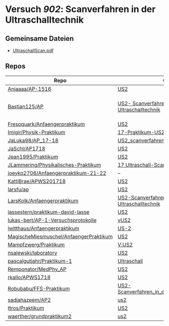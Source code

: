 # Versuch *902*: Scanverfahren in der Ultraschalltechnik

## Gemeinsame Dateien
- [UltraschallScan.pdf](https://docs.google.com/viewer?url=https://raw.githubusercontent.com/JaSchl/AP1718/master/US2/UltraschallScan.pdf)

## Repos

|                                          Repo                                          |                                                                       Ordner                                                                        |                                                                                                       PDFs                                                                                                        |
|----------------------------------------------------------------------------------------|-----------------------------------------------------------------------------------------------------------------------------------------------------|-------------------------------------------------------------------------------------------------------------------------------------------------------------------------------------------------------------------|
|[Anjaaaa/AP-1516](../repo/Anjaaaa/AP-1516)                                              |[US2](https://github.com/anjabeck/AP-1516/tree/master/US2)                                                                                           |–                                                                                                                                                                                                                  |
|[Bastian125/AP](../repo/Bastian125/AP)                                                  |[US2- Scanverfahren in der Ultraschalltechnik](https://github.com/Bastian125/AP/tree/master/US2-%20Scanverfahren%20in%20der%20Ultraschalltechnik)    |[US2 - Scannverfahren in der Ultrachalltechnik.pdf](https://docs.google.com/viewer?url=https://raw.githubusercontent.com/Bastian125/AP/master/Versuche/US2%20-%20Scannverfahren%20in%20der%20Ultrachalltechnik.pdf)|
|[Fresoquark/Anfaengerpraktikum](../repo/Fresoquark/Anfaengerpraktikum)                  |[US2](https://github.com/Fresoquark/Anfaengerpraktikum/tree/master/US2)                                                                              |–                                                                                                                                                                                                                  |
|[Imigir/Physik-Praktikum](../repo/Imigir/Physik-Praktikum)                              |[17-Praktikum-US2](https://github.com/Imigir/Physik-Praktikum/tree/master/17-Praktikum-US2)                                                          |–                                                                                                                                                                                                                  |
|[JaLuka98/AP_17-18](../repo/JaLuka98/AP_17-18)                                          |[US2_scanverfahren_in_der_ultraschalltechnik](https://github.com/JaLuka98/AP_17-18/tree/master/US2_scanverfahren_in_der_ultraschalltechnik)          |–                                                                                                                                                                                                                  |
|[JaSchl/AP1718](../repo/JaSchl/AP1718)                                                  |[US2](https://github.com/JaSchl/AP1718/tree/master/US2)                                                                                              |–                                                                                                                                                                                                                  |
|[Jean1995/Praktikum](../repo/Jean1995/Praktikum)                                        |[US2](https://github.com/Jean1995/Praktikum/tree/master/US2)                                                                                         |[US02.pdf](https://docs.google.com/viewer?url=https://raw.githubusercontent.com/Jean1995/Praktikum/master/Protokolle_Fertig/US02.pdf)                                                                              |
|[JLammering/Physikalisches-Praktikum](../repo/JLammering/Physikalisches-Praktikum)      |[17 Ultraschall-Scan](https://github.com/JLammering/Physikalisches-Praktikum/tree/master/17%20Ultraschall-Scan)                                      |–                                                                                                                                                                                                                  |
|[joeyko2706/Anfaengerpraktikum-21-22](../repo/joeyko2706/Anfaengerpraktikum-21-22)      |–                                                                                                                                                    |[vUS2.pdf](https://docs.google.com/viewer?url=https://raw.githubusercontent.com/joeyko2706/Anfaengerpraktikum-21-22/main/Protokolle/vUS2.pdf)                                                                      |
|[KattiBrae/APWS201718](../repo/KattiBrae/APWS201718)                                    |[US2](https://github.com/KattiBrae/APWS201718/tree/master/AP2/US2)                                                                                   |–                                                                                                                                                                                                                  |
|[larsfu/ap](../repo/larsfu/ap)                                                          |[US2](https://github.com/larsfu/ap/tree/master/US2)                                                                                                  |–                                                                                                                                                                                                                  |
|[LarsKolk/Anfaengerpraktikum](../repo/LarsKolk/Anfaengerpraktikum)                      |[US2-Scanverfahren-in-der-Ultraschalltechnik](https://github.com/LarsKolk/Anfaengerpraktikum/tree/master/US2-Scanverfahren-in-der-Ultraschalltechnik)|[main.pdf](https://docs.google.com/viewer?url=https://raw.githubusercontent.com/LarsKolk/Anfaengerpraktikum/master/US2-Scanverfahren-in-der-Ultraschalltechnik/main.pdf)                                           |
|[lassestern/praktikum-david-lasse](../repo/lassestern/praktikum-david-lasse)            |[US2](https://github.com/lassestern/praktikum-david-lasse/tree/master/US2)                                                                           |–                                                                                                                                                                                                                  |
|[lukas-bert/AP-1-Versuchsprotokolle](../repo/lukas-bert/AP-1-Versuchsprotokolle)        |[vUS2](https://github.com/lukas-bert/AP-1-Versuchsprotokolle/tree/main/vUS2)                                                                         |–                                                                                                                                                                                                                  |
|[lwitthaus/Anfaengerpraktikum](../repo/lwitthaus/Anfaengerpraktikum)                    |[US-2](https://github.com/lwitthaus/Anfaengerpraktikum/tree/master/US-2)                                                                             |–                                                                                                                                                                                                                  |
|[MagischeMiesmuschel/AnfaengerPraktikum](../repo/MagischeMiesmuschel/AnfaengerPraktikum)|[US2](https://github.com/MagischeMiesmuschel/AnfaengerPraktikum/tree/master/US2)                                                                     |–                                                                                                                                                                                                                  |
|[Mampfzwerg/Praktikum](../repo/Mampfzwerg/Praktikum)                                    |[V.US2](https://github.com/Mampfzwerg/Praktikum/tree/master/V.US2)                                                                                   |[main.pdf](https://docs.google.com/viewer?url=https://raw.githubusercontent.com/Mampfzwerg/Praktikum/master/V.US2/latex-template/main.pdf)                                                                         |
|[nsalewski/laboratory](../repo/nsalewski/laboratory)                                    |[US2](https://github.com/nsalewski/laboratory/tree/master/US2)                                                                                       |–                                                                                                                                                                                                                  |
|[pascalgutjahr/Praktikum-1](../repo/pascalgutjahr/Praktikum-1)                          |[Ultraschall](https://github.com/pascalgutjahr/Praktikum-1/tree/master/Ultraschall)                                                                  |–                                                                                                                                                                                                                  |
|[Remponator/MedPhy_AP](../repo/Remponator/MedPhy_AP)                                    |[US2](https://github.com/Remponator/MedPhy_AP/tree/master/US2)                                                                                       |[Main.pdf](https://docs.google.com/viewer?url=https://raw.githubusercontent.com/Remponator/MedPhy_AP/master/US2/Main.pdf)                                                                                          |
|[rkallo/APWS1718](../repo/rkallo/APWS1718)                                              |[US2](https://github.com/rkallo/APWS1718/tree/master/US2)                                                                                            |[main.pdf](https://docs.google.com/viewer?url=https://raw.githubusercontent.com/rkallo/APWS1718/master/US2/main.pdf)                                                                                               |
|[Robubabu/FFS-Praktikum](../repo/Robubabu/FFS-Praktikum)                                |[US2-Scanverfahren_in_der_ultraaaschalltechnik](https://github.com/Robubabu/FFS-Praktikum/tree/master/US2-Scanverfahren_in_der_ultraaaschalltechnik) |–                                                                                                                                                                                                                  |
|[sadiahazeem/AP2](../repo/sadiahazeem/AP2)                                              |[us2](https://github.com/sadiahazeem/AP2/tree/main/US2/latex-template/us2)                                                                           |–                                                                                                                                                                                                                  |
|[ttros/Praktikum](../repo/ttros/Praktikum)                                              |[US2](https://github.com/ttros/Praktikum/tree/main/Protokolle/US2)                                                                                   |–                                                                                                                                                                                                                  |
|[waerther/grundpraktikum2](../repo/waerther/grundpraktikum2)                            |[us2](https://github.com/waerther/grundpraktikum2/tree/master/us2)                                                                                   |–                                                                                                                                                                                                                  |
